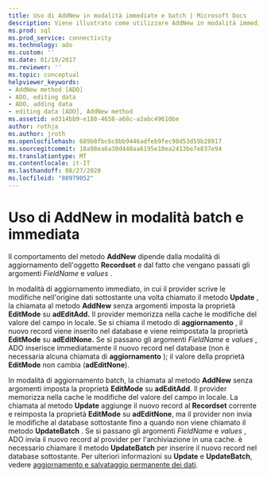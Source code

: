 ```yaml
---
title: Uso di AddNew in modalità immediate e batch | Microsoft Docs
description: Viene illustrato come utilizzare AddNew in modalità immediata e batch.
ms.prod: sql
ms.prod_service: connectivity
ms.technology: ado
ms.custom: ''
ms.date: 01/19/2017
ms.reviewer: ''
ms.topic: conceptual
helpviewer_keywords:
- AddNew method [ADO]
- ADO, editing data
- ADO, adding data
- editing data [ADO], AddNew method
ms.assetid: ed314bb9-e188-4658-a68c-a2abc49610be
author: rothja
ms.author: jroth
ms.openlocfilehash: 689b8fbc6c8bb9446adfeb9fec98d53d59b28917
ms.sourcegitcommit: 18a98ea6a30d448aa6195e10ea2413be7e837e94
ms.translationtype: MT
ms.contentlocale: it-IT
ms.lasthandoff: 08/27/2020
ms.locfileid: "88979052"
---
```

# <a name="using-addnew-in-immediate-and-batch-modes"></a>Uso di AddNew in modalità batch e immediata
Il comportamento del metodo **AddNew** dipende dalla modalità di aggiornamento dell'oggetto **Recordset** e dal fatto che vengano passati gli argomenti *FieldName* e *values* .  
  
 In modalità di aggiornamento immediato, in cui il provider scrive le modifiche nell'origine dati sottostante una volta chiamato il metodo **Update** , la chiamata al metodo **AddNew** senza argomenti imposta la proprietà **EditMode** su **adEditAdd.** Il provider memorizza nella cache le modifiche del valore del campo in locale. Se si chiama il metodo di **aggiornamento** , il nuovo record viene inserito nel database e viene reimpostata la proprietà **EditMode** su **adEditNone.** Se si passano gli argomenti *FieldName* e *values* , ADO inserisce immediatamente il nuovo record nel database (non è necessaria alcuna chiamata di **aggiornamento** ); il valore della proprietà **EditMode** non cambia (**adEditNone**).  
  
 In modalità di aggiornamento batch, la chiamata al metodo **AddNew** senza argomenti imposta la proprietà **EditMode** su **adEditAdd**. Il provider memorizza nella cache le modifiche del valore del campo in locale. La chiamata al metodo **Update** aggiunge il nuovo record al **Recordset** corrente e reimposta la proprietà **EditMode** su **adEditNone**, ma il provider non invia le modifiche al database sottostante fino a quando non viene chiamato il metodo **UpdateBatch** . Se si passano gli argomenti *FieldName* e *values* , ADO invia il nuovo record al provider per l'archiviazione in una cache. è necessario chiamare il metodo **UpdateBatch** per inserire il nuovo record nel database sottostante. Per ulteriori informazioni su **Update** e **UpdateBatch**, vedere [aggiornamento e salvataggio permanente dei dati](../../../ado/guide/data/updating-and-persisting-data.md).
